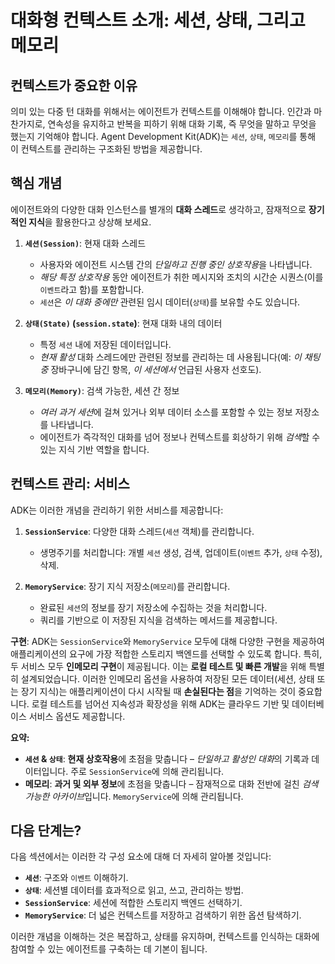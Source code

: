 # 대화형 컨텍스트 소개: 세션, 상태, 그리고 메모리

## 컨텍스트가 중요한 이유

의미 있는 다중 턴 대화를 위해서는 에이전트가 컨텍스트를 이해해야 합니다. 인간과 마찬가지로, 연속성을 유지하고 반복을 피하기 위해 대화 기록, 즉 무엇을 말하고 무엇을 했는지 기억해야 합니다. Agent Development Kit(ADK)는 `세션`, `상태`, `메모리`를 통해 이 컨텍스트를 관리하는 구조화된 방법을 제공합니다.

## 핵심 개념

에이전트와의 다양한 대화 인스턴스를 별개의 **대화 스레드**로 생각하고, 잠재적으로 **장기적인 지식**을 활용한다고 상상해 보세요.

1.  **`세션(Session)`**: 현재 대화 스레드

    *   사용자와 에이전트 시스템 간의 *단일하고 진행 중인 상호작용*을 나타냅니다.
    *   *해당 특정 상호작용* 동안 에이전트가 취한 메시지와 조치의 시간순 시퀀스(이를 `이벤트`라고 함)를 포함합니다.
    *   `세션`은 *이 대화 중에만* 관련된 임시 데이터(`상태`)를 보유할 수도 있습니다.

2.  **`상태(State)` (`session.state`)**: 현재 대화 내의 데이터

    *   특정 `세션` 내에 저장된 데이터입니다.
    *   *현재 활성* 대화 스레드에만 관련된 정보를 관리하는 데 사용됩니다(예: *이 채팅 중* 장바구니에 담긴 항목, *이 세션에서* 언급된 사용자 선호도).

3.  **`메모리(Memory)`**: 검색 가능한, 세션 간 정보

    *   *여러 과거 세션*에 걸쳐 있거나 외부 데이터 소스를 포함할 수 있는 정보 저장소를 나타냅니다.
    *   에이전트가 즉각적인 대화를 넘어 정보나 컨텍스트를 회상하기 위해 *검색*할 수 있는 지식 기반 역할을 합니다.

## 컨텍스트 관리: 서비스

ADK는 이러한 개념을 관리하기 위한 서비스를 제공합니다:

1.  **`SessionService`**: 다양한 대화 스레드(`세션` 객체)를 관리합니다.

    *   생명주기를 처리합니다: 개별 `세션` 생성, 검색, 업데이트(`이벤트` 추가, `상태` 수정), 삭제.

2.  **`MemoryService`**: 장기 지식 저장소(`메모리`)를 관리합니다.

    *   완료된 `세션`의 정보를 장기 저장소에 수집하는 것을 처리합니다.
    *   쿼리를 기반으로 이 저장된 지식을 검색하는 메서드를 제공합니다.

**구현**: ADK는 `SessionService`와 `MemoryService` 모두에 대해 다양한 구현을 제공하여 애플리케이션의 요구에 가장 적합한 스토리지 백엔드를 선택할 수 있도록 합니다. 특히, 두 서비스 모두 **인메모리 구현**이 제공됩니다. 이는 **로컬 테스트 및 빠른 개발**을 위해 특별히 설계되었습니다. 이러한 인메모리 옵션을 사용하여 저장된 모든 데이터(세션, 상태 또는 장기 지식)는 애플리케이션이 다시 시작될 때 **손실된다는 점**을 기억하는 것이 중요합니다. 로컬 테스트를 넘어선 지속성과 확장성을 위해 ADK는 클라우드 기반 및 데이터베이스 서비스 옵션도 제공합니다.

**요약:**

*   **`세션` & `상태`**: **현재 상호작용**에 초점을 맞춥니다 – *단일하고 활성인 대화*의 기록과 데이터입니다. 주로 `SessionService`에 의해 관리됩니다.
*   **메모리**: **과거 및 외부 정보**에 초점을 맞춥니다 – 잠재적으로 대화 전반에 걸친 *검색 가능한 아카이브*입니다. `MemoryService`에 의해 관리됩니다.

## 다음 단계는?

다음 섹션에서는 이러한 각 구성 요소에 대해 더 자세히 알아볼 것입니다:

*   **`세션`**: 구조와 `이벤트` 이해하기.
*   **`상태`**: 세션별 데이터를 효과적으로 읽고, 쓰고, 관리하는 방법.
*   **`SessionService`**: 세션에 적합한 스토리지 백엔드 선택하기.
*   **`MemoryService`**: 더 넓은 컨텍스트를 저장하고 검색하기 위한 옵션 탐색하기.

이러한 개념을 이해하는 것은 복잡하고, 상태를 유지하며, 컨텍스트를 인식하는 대화에 참여할 수 있는 에이전트를 구축하는 데 기본이 됩니다.